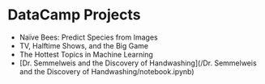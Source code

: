 # DataCamp Projects
- Naïve Bees: Predict Species from Images
- TV, Halftime Shows, and the Big Game
- The Hottest Topics in Machine Learning
- [Dr. Semmelweis and the Discovery of Handwashing](/Dr. Semmelweis and the Discovery of Handwashing/notebook.ipynb)
